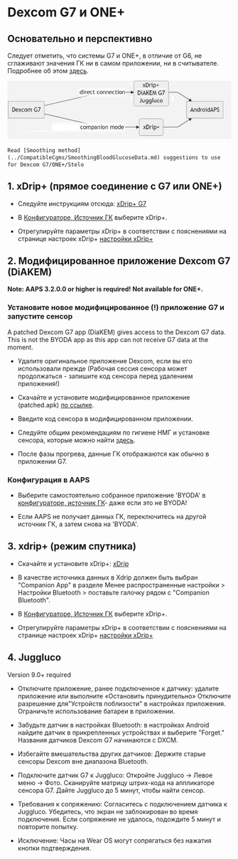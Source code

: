 # Dexcom G7 и ONE+


## Основательно и перспективно

Следует отметить, что системы G7 и ONE+, в отличие от G6, не сглаживают значения ГК ни в самом приложении, ни в считывателе. Подробнее об этом [здесь](https://www.dexcom.com/en-us/faqs/why-does-past-cgm-data-look-different-from-past-data-on-receiver-and-follow-app).

![G7 английский](../images/6fe30b84-227a-4bae-a9a5-527cee341dbf.png)

```{admonition} Smoothing method 
Read [Smoothing method](../CompatibleCgms/SmoothingBloodGlucoseData.md) suggestions to use for Dexcom G7/ONE+/Stelo
```

## 1. xDrip+ (прямое соединение с G7 или ONE+)

- Следуйте инструкциям отсюда: [xDrip+ G7](https://navid200.github.io/xDrip/docs/Dexcom/G7.html)
- В [Конфигураторе, Источник ГК](#Config-Builder-bg-source) выберите xDrip+.

- Отрегулируйте параметры xDrip+ в соответствии с пояснениями на странице настроек xDrip+  [настройки xDrip+](../CompatibleCgms/xDrip.md)

## 2.  Модифицированное приложение Dexcom G7 (DiAKEM)

**Note: AAPS 3.2.0.0 or higher is required! Not available for ONE+.**

### Установите новое модифицированное (!) приложение G7 и запустите сенсор

A patched Dexcom G7 app (DiaKEM) gives access to the Dexcom G7 data. This is not the BYODA app as this app can not receive G7 data at the moment.

- Удалите оригинальное приложение Dexcom, если вы его использовали прежде (Рабочая сессия сенсора может продолжаться - запишите код сенсора перед удалением приложения!)

- Скачайте и установите модифицированное приложение (patched.apk) [по ссылке](https://github.com/authorgambel/g7/releases).

- Введите код сенсора в модифицированном приложении.

- Следуйте общим рекомендациям по гигиене НМГ и установке сенсора, которые можно найти [здесь](../CompatibleCgms/GeneralCGMRecommendation.md).

- После фазы прогрева, данные ГК отображаются как обычно в приложении G7.

### Конфигурация в AAPS

- Выберите самостоятельно собранное приложение 'BYODA' в [конфигураторе, источник ГК](#Config-Builder-bg-source)- даже если это не BYODA!

- Если AAPS не получает данных ГК, переключитесь на другой источник ГК, а затем снова на 'BYODA'.

## 3. xdrip+ (режим спутника)

-   Скачайте и установите xDrip+: [xDrip](https://github.com/NightscoutFoundation/xDrip)
- В качестве источника данных в Xdrip должен быть выбран "Companion App" в разделе Менее распространенные настройки > Настройки Bluetooth > поставьте галочку рядом с "Companion Bluetooth".
-   В [Конфигураторе, Источник ГК](#Config-Builder-bg-source) выберите xDrip+.

-   Отрегулируйте параметры xDrip+ в соответствии с пояснениями на странице настроек xDrip+  [настройки xDrip+](../CompatibleCgms/xDrip.md)

## 4. Juggluco

Version 9.0+ required

- Отключите приложение, ранее подключенное к датчику: удалите приложение или выполните «Остановить принудительно» Отключите разрешение для"Устройств поблизости" в настройках приложения. Ограничьте использование батареи в приложении.

- Забудьте датчик в настройках Bluetooth: в настройках Android найдите датчик в прикрепленных устройствах и выберите "Forget." Названия датчиков Dexcom G7 начинаются с DXCM.

- Избегайте вмешательства других датчиков: Держите старые сенсоры Dexcom вне диапазона Bluetooth.

- Подключите датчик G7 к Juggluco: Откройте Juggluco → Левое меню → Фото. Сканируйте матрицу штрих-кода на аппликаторе сенсора G7. Дайте Juggluco до 5 минут, чтобы найти сенсор.

- Требования к сопряжению: Согласитесь с подключением датчика к Juggluco. Убедитесь, что экран не заблокирован во время подключения. Если сопряжение не удалось, подождите 5 минут и повторите попытку.

- Исключение: Часы на Wear OS могут сопрягаться без нажатия кнопки подтверждения.
